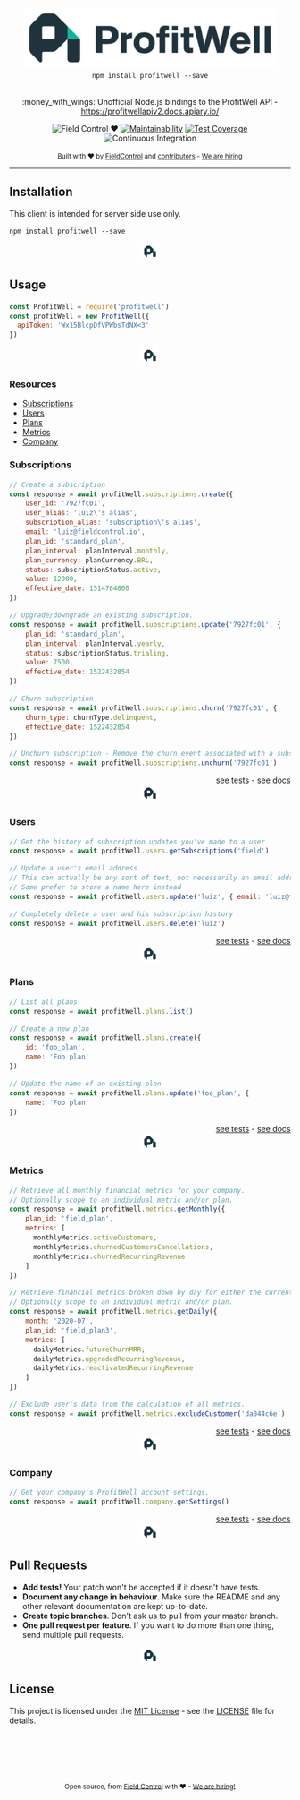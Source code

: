 
<div align="center">
  <a target="_blank" href="https://www.profitwell.com/"><img src=".github/assets/logo.png" alt="ProfitWell logo" height="109px"></a>
  <div><code>npm install profitwell --save</code></div>
  <br>
  <p>
    :money_with_wings: Unofficial Node.js bindings to the ProfitWell API - <a target="_blank" href="https://profitwellapiv2.docs.apiary.io/">https://profitwellapiv2.docs.apiary.io/</a>
  </p>
  <p>

![Field Control ♥](https://img.shields.io/badge/Field%20Control-%20%20%20%20%20%20♥-blue.svg)
[![Maintainability](https://api.codeclimate.com/v1/badges/fa6a467c268e3ab8f170/maintainability)](https://codeclimate.com/github/FieldControl/profitwell/maintainability)
[![Test Coverage](https://api.codeclimate.com/v1/badges/fa6a467c268e3ab8f170/test_coverage)](https://codeclimate.com/github/FieldControl/profitwell/test_coverage)
![Continuous Integration](https://github.com/FieldControl/profitwell/workflows/Continuous%20Integration/badge.svg)


  </p>
  <small>
    Built with ❤ by 
      <a href="https://github.com/FieldControl">FieldControl</a> and
      <a href="https://github.com/FieldControl/profitwell/graphs/contributors">contributors</a> - <a href="https://fieldcontrol.com.br/vaga-para-desenvolvedor.html?utm_source=github&utm_medium=opensource&utm_campaign=contaazul">We are hiring</a>
  </small>
</div>

---

## Installation

This client is intended for server side use only.

```
npm install profitwell --save
```

<div align="center">
  <img height="30px" src=".github/assets/separator.png"/>
</div>


## Usage

```js
const ProfitWell = require('profitwell')
const profitWell = new ProfitWell({
  apiToken: 'Wx15BlcpDfVPWbsTdNX<3'
})
```

<div align="center">
  <img height="30px" src=".github/assets/separator.png"/>
</div>

### Resources
- [Subscriptions](#subscriptions)
- [Users](#users)
- [Plans](#plans)
- [Metrics](#metrics)
- [Company](#company)


### Subscriptions

```js
// Create a subscription
const response = await profitWell.subscriptions.create({
    user_id: '7927fc01',
    user_alias: 'luiz\'s alias',
    subscription_alias: 'subscription\'s alias',
    email: 'luiz@fieldcontrol.io',
    plan_id: 'standard_plan',
    plan_interval: planInterval.monthly,
    plan_currency: planCurrency.BRL,
    status: subscriptionStatus.active,
    value: 12000,
    effective_date: 1514764800
})
```

```js
// Upgrade/downgrade an existing subscription.
const response = await profitWell.subscriptions.update('7927fc01', {
    plan_id: 'standard_plan',
    plan_interval: planInterval.yearly,
    status: subscriptionStatus.trialing,
    value: 7500,
    effective_date: 1522432854
})
```

```js
// Churn subscription
const response = await profitWell.subscriptions.churn('7927fc01', {
    churn_type: churnType.delinquent,
    effective_date: 1522432854
})
```

```js
// Unchurn subscription - Remove the churn event associated with a subscription.
const response = await profitWell.subscriptions.unchurn('7927fc01')
```

<div align="right">
  <a href="https://github.com/FieldControl/profitwell/blob/master/test/resources/subscriptions.spec.js" target="_blank">see tests</a> - <a href="https://profitwellapiv2.docs.apiary.io/#reference/manually-added-customers/creating-subscriptions" target="_blank">see docs</a>
</div>

<div align="center">
  <img height="30px" src=".github/assets/separator.png"/>
</div>


### Users

```js
// Get the history of subscription updates you've made to a user
const response = await profitWell.users.getSubscriptions('field')
```

```js
// Update a user's email address
// This can actually be any sort of text, not necessarily an email address. 
// Some prefer to store a name here instead 
const response = await profitWell.users.update('luiz', { email: 'luiz@fieldcontrol.io' })
```

```js
// Completely delete a user and his subscription history
const response = await profitWell.users.delete('luiz')
```


<div align="right">
  <a href="https://github.com/FieldControl/profitwell/blob/master/test/resources/users.spec.js" target="_blank">see tests</a> - <a href="https://profitwellapiv2.docs.apiary.io/#reference/manually-added-customers/users" target="_blank">see docs</a>
</div>

<div align="center">
  <img height="30px" src=".github/assets/separator.png"/>
</div>

### Plans

```js
// List all plans.
const response = await profitWell.plans.list()
```

```js
// Create a new plan
const response = await profitWell.plans.create({
    id: 'foo_plan',
    name: 'Foo plan'
})
```

```js
// Update the name of an existing plan
const response = await profitWell.plans.update('foo_plan', {
    name: 'Foo plan'
})
```

<div align="right">
  <a href="https://github.com/FieldControl/profitwell/blob/master/test/resources/plans.spec.js" target="_blank">see tests</a> - <a href="https://profitwellapiv2.docs.apiary.io/#reference/manually-added-customers/plans-listcreate" target="_blank">see docs</a>
</div>

<div align="center">
  <img height="30px" src=".github/assets/separator.png"/>
</div>

### Metrics

```js
// Retrieve all monthly financial metrics for your company.
// Optionally scope to an individual metric and/or plan.
const response = await profitWell.metrics.getMonthly({
    plan_id: 'field_plan',
    metrics: [
      monthlyMetrics.activeCustomers,
      monthlyMetrics.churnedCustomersCancellations,
      monthlyMetrics.churnedRecurringRevenue
    ]
})
```

```js
// Retrieve financial metrics broken down by day for either the current month or the last.
// Optionally scope to an individual metric and/or plan.
const response = await profitWell.metrics.getDaily({
    month: '2020-07',
    plan_id: 'field_plan3',
    metrics: [
      dailyMetrics.futureChurnMRR,
      dailyMetrics.upgradedRecurringRevenue,
      dailyMetrics.reactivatedRecurringRevenue
    ]
})
```

```js
// Exclude user's data from the calculation of all metrics.
const response = await profitWell.metrics.excludeCustomer('da044c6e')
```


<div align="right">
  <a href="https://github.com/FieldControl/profitwell/blob/master/test/resources/metrics.spec.js" target="_blank">see tests</a> - <a href="https://profitwellapiv2.docs.apiary.io/#reference/metrics" target="_blank">see docs</a>
</div>

<div align="center">
  <img height="30px" src=".github/assets/separator.png"/>
</div>


### Company

```js
// Get your company's ProfitWell account settings.
const response = await profitWell.company.getSettings()
```

<div align="right">
  <a href="https://github.com/FieldControl/profitwell/blob/master/test/resources/company.spec.js" target="_blank">see tests</a> - <a href="https://profitwellapiv2.docs.apiary.io/#reference/company" target="_blank">see docs</a>
</div>

<div align="center">
  <img height="30px" src=".github/assets/separator.png"/>
</div>

## Pull Requests

- **Add tests!** Your patch won't be accepted if it doesn't have tests.
- **Document any change in behaviour**. Make sure the README and any other
  relevant documentation are kept up-to-date.
- **Create topic branches**. Don't ask us to pull from your master branch.
- **One pull request per feature**. If you want to do more than one thing, send
  multiple pull requests.

<div align="center">
  <img height="30px" src=".github/assets/separator.png"/>
</div>

## License

This project is licensed under the [MIT License](https://opensource.org/licenses/MIT) - see the [LICENSE](LICENSE) file for details.

<div align="center">
  <br/>
  <br/>
  <br/>
  <br/>
</div>

<div align="center">
  <p>
    <sub>
      Open source, from <a href="https://instagram.com/fieldcontrolapp" target="_blank">Field Control</a> with ❤ - <a href="https://fieldcontrol.com.br/vaga-para-desenvolvedor.html?utm_source=github&utm_medium=opensource&utm_campaign=contaazul">We are hiring!</a>
    </sub>
  </p> 
</div>
